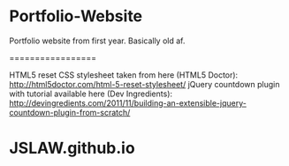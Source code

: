 Portfolio-Website
=================

Portfolio website from first year. Basically old af.

=================

HTML5 reset CSS stylesheet taken from here (HTML5 Doctor): http://html5doctor.com/html-5-reset-stylesheet/
jQuery countdown plugin with tutorial available here (Dev Ingredients): http://devingredients.com/2011/11/building-an-extensible-jquery-countdown-plugin-from-scratch/
# JSLAW.github.io
